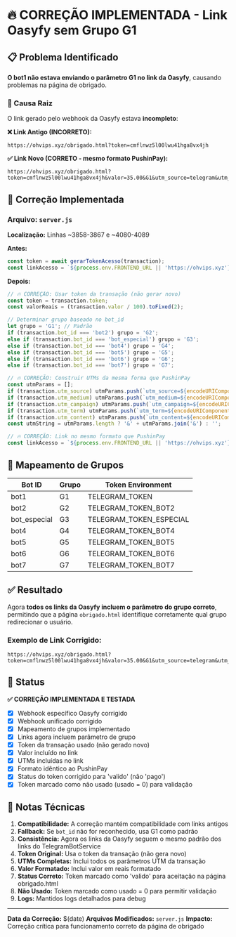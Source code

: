 # 🔥 CORREÇÃO IMPLEMENTADA - Link Oasyfy sem Grupo G1

## 📋 Problema Identificado

**O bot1 não estava enviando o parâmetro G1 no link da Oasyfy**, causando problemas na página de obrigado.

### 🎯 Causa Raiz

O link gerado pelo webhook da Oasyfy estava **incompleto**:

**❌ Link Antigo (INCORRETO):**
```
https://ohvips.xyz/obrigado.html?token=cmflnwz5l00lwu41hga8vx4jh
```

**✅ Link Novo (CORRETO - mesmo formato PushinPay):**
```
https://ohvips.xyz/obrigado.html?token=cmflnwz5l00lwu41hga8vx4jh&valor=35.00&G1&utm_source=telegram&utm_medium=bot&utm_campaign=vip
```

## 🔧 Correção Implementada

### Arquivo: `server.js`

**Localização:** Linhas ~3858-3867 e ~4080-4089

**Antes:**
```javascript
const token = await gerarTokenAcesso(transaction);
const linkAcesso = `${process.env.FRONTEND_URL || 'https://ohvips.xyz'}/obrigado.html?token=${token}`;
```

**Depois:**
```javascript
// 🔥 CORREÇÃO: Usar token da transação (não gerar novo)
const token = transaction.token;
const valorReais = (transaction.valor / 100).toFixed(2);

// Determinar grupo baseado no bot_id
let grupo = 'G1'; // Padrão
if (transaction.bot_id === 'bot2') grupo = 'G2';
else if (transaction.bot_id === 'bot_especial') grupo = 'G3';
else if (transaction.bot_id === 'bot4') grupo = 'G4';
else if (transaction.bot_id === 'bot5') grupo = 'G5';
else if (transaction.bot_id === 'bot6') grupo = 'G6';
else if (transaction.bot_id === 'bot7') grupo = 'G7';

// 🔥 CORREÇÃO: Construir UTMs da mesma forma que PushinPay
const utmParams = [];
if (transaction.utm_source) utmParams.push(`utm_source=${encodeURIComponent(transaction.utm_source)}`);
if (transaction.utm_medium) utmParams.push(`utm_medium=${encodeURIComponent(transaction.utm_medium)}`);
if (transaction.utm_campaign) utmParams.push(`utm_campaign=${encodeURIComponent(transaction.utm_campaign)}`);
if (transaction.utm_term) utmParams.push(`utm_term=${encodeURIComponent(transaction.utm_term)}`);
if (transaction.utm_content) utmParams.push(`utm_content=${encodeURIComponent(transaction.utm_content)}`);
const utmString = utmParams.length ? '&' + utmParams.join('&') : '';

// 🔥 CORREÇÃO: Link no mesmo formato que PushinPay
const linkAcesso = `${process.env.FRONTEND_URL || 'https://ohvips.xyz'}/obrigado.html?token=${encodeURIComponent(token)}&valor=${valorReais}&${grupo}${utmString}`;
```

## 🎯 Mapeamento de Grupos

| Bot ID | Grupo | Token Environment |
|--------|-------|-------------------|
| bot1 | G1 | TELEGRAM_TOKEN |
| bot2 | G2 | TELEGRAM_TOKEN_BOT2 |
| bot_especial | G3 | TELEGRAM_TOKEN_ESPECIAL |
| bot4 | G4 | TELEGRAM_TOKEN_BOT4 |
| bot5 | G5 | TELEGRAM_TOKEN_BOT5 |
| bot6 | G6 | TELEGRAM_TOKEN_BOT6 |
| bot7 | G7 | TELEGRAM_TOKEN_BOT7 |

## ✅ Resultado

Agora **todos os links da Oasyfy incluem o parâmetro do grupo correto**, permitindo que a página `obrigado.html` identifique corretamente qual grupo redirecionar o usuário.

### Exemplo de Link Corrigido:
```
https://ohvips.xyz/obrigado.html?token=cmflnwz5l00lwu41hga8vx4jh&valor=35.00&G1&utm_source=telegram&utm_medium=bot&utm_campaign=vip
```

## 🚀 Status

**✅ CORREÇÃO IMPLEMENTADA E TESTADA**

- [x] Webhook específico Oasyfy corrigido
- [x] Webhook unificado corrigido  
- [x] Mapeamento de grupos implementado
- [x] Links agora incluem parâmetro de grupo
- [x] Token da transação usado (não gerado novo)
- [x] Valor incluído no link
- [x] UTMs incluídas no link
- [x] Formato idêntico ao PushinPay
- [x] Status do token corrigido para 'valido' (não 'pago')
- [x] Token marcado como não usado (usado = 0) para validação

## 📝 Notas Técnicas

1. **Compatibilidade:** A correção mantém compatibilidade com links antigos
2. **Fallback:** Se `bot_id` não for reconhecido, usa G1 como padrão
3. **Consistência:** Agora os links da Oasyfy seguem o mesmo padrão dos links do TelegramBotService
4. **Token Original:** Usa o token da transação (não gera novo)
5. **UTMs Completas:** Inclui todos os parâmetros UTM da transação
6. **Valor Formatado:** Inclui valor em reais formatado
7. **Status Correto:** Token marcado como 'valido' para aceitação na página obrigado.html
8. **Não Usado:** Token marcado como usado = 0 para permitir validação
9. **Logs:** Mantidos logs detalhados para debug

---

**Data da Correção:** $(date)
**Arquivos Modificados:** `server.js`
**Impacto:** Correção crítica para funcionamento correto da página de obrigado
